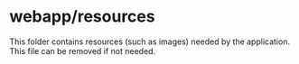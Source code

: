 # webapp/resources

This folder contains resources (such as images) needed by the application. This file can
be removed if not needed.
